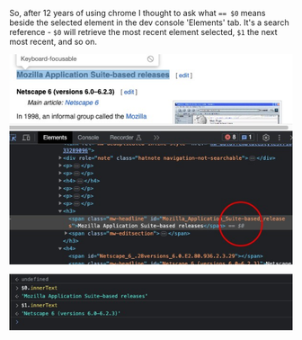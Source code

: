 
So, after 12 years of using chrome I thought to ask what `== $0` means beside the selected element in the dev console 'Elements' tab. It's a search reference - `$0` will retrieve the most recent element selected, `$1` the next most recent, and so on. 

![](./images/inspect-element.jpg)

![](./images/dev-console.jpg)
